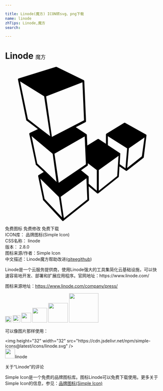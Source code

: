 ```yaml
---

title: Linode(魔方) ICON转svg、png下载
name: linode
zhTips: Linode,魔方
search: 

---
```


# Linode  <small style="font-size: 60%;font-weight: 100">魔方</small>

<div id="svg" class="svg-wrap">
<svg role="img" viewBox="0 0 24 24" xmlns="http://www.w3.org/2000/svg"><title>Linode icon</title><path d="M22 10.68a.15.15 0 00-.07-.15l-3.26-1.82a.14.14 0 00-.14 0l-2.77 1.69a.17.17 0 00-.07.13v1.45l-1.13-.74a.14.14 0 00-.15 0l-1.62 1-.07-1.64a.19.19 0 00-.07-.12L11 9.39l1.51-.78a.16.16 0 00.08-.14l-.27-6.27a.16.16 0 00-.08-.13L8 0h-.1L2.08 1.81A.16.16 0 002 2l1.27 6.23a.22.22 0 000 .08L5.1 9.69l-1.26.6a.16.16 0 00-.08.17l1 4.7a.18.18 0 000 .07L6 16.37l-.8.49a.15.15 0 00-.06.16l.75 3.64a.11.11 0 000 .07l3 3.22a.14.14 0 00.2 0l3.92-3.12a.16.16 0 00.06-.12L13 18.59l1.32 1.1a.14.14 0 00.18 0l3.14-2.51a.24.24 0 00.06-.11l.09-1.57 1 .67a.14.14 0 00.17 0l2.57-2a.14.14 0 00.05-.1zm-9.62.15l.07 1.57.12 2.78-4.23 2.87-.66-4.53zm-.35-8.42l.25 5.91-5 2.59-.9-6.32zM3.54 8.12L2.33 2.26l3.74 2.32.93 6.2-1.58-1.2zM5 15.05l-.88-4.26 3.28 2.74.6 4.38-1.68-1.62zm1.14 5.51l-.65-3.14 2.89 2.85.47 3.16zm3 3l-.49-3.33 4-2.87.14 3.28zM13 18.2v-1.08a.16.16 0 00-.05-.11l-1.13-.92 1-.7a.14.14 0 00.06-.12v-.26l1.39 1.06v3.21zm4.44-1.2l-2.86 2.28v-3.22l3.07-2.2zm1.29-1.21l-.9-.63.09-1.59a.11.11 0 000-.06.1.1 0 000-.05l-1.93-1.27V10.8l3 1.89zm2.55-1.86L19 15.74l.26-3.06L21.69 11z"/></svg>
</div>
<detail full-name='linode'></detail>

<div class="detail-page">
<p>
<span><span class="badge-success badge">免费图标</span> <span class="badge-success badge">免费修改</span>  <span class="badge-success badge">免费下载</span> </span>
<br/>
<span>
ICON库：
<span class="badge-secondary badge">品牌图标(Simple Icon)</span> 
</span>
<br/>
<span>
CSS名称：
<span class="badge-secondary badge">linode</span> 
</span>

<br/>
<span>
版本：
<span class="badge-secondary badge">2.8.0</span> 
</span>
<br/>
<span>图标来源/作者：<span class="badge-light badge">Simple Icon</span></span> 
<br/>
<span class="zh-detail">中文描述：<span class="badge-primary badge">Linode</span><span class="badge-primary badge">魔方</span><span class="help-link"><span>帮助改进</span>(<a href="https://gitee.com/liuwave/icon-helper/edit/master/json/brands/linode.json" target="_blank" rel="noopener noreferrer">gitee</a><a href="https://github.com/liuwave/icon-helper/edit/master/json/brands/linode.json" target="_blank" rel="noopener noreferrer">github</a></span>)</span><br/>
</p>
</div><div class="description description alert alert-light"><p>Linode是一个云服务提供商，使用Linode强大的工具集简化云基础设施，可以快速容易地开发、部署和扩展应用程序。官网地址：https://www.linode.com/ </p><p>图标来源地址：<a href="https://www.linode.com/company/press/" target="_blank" rel="noopener noreferrer">https://www.linode.com/company/press/</a></p></div>
<div class="alert alert-dark">
<img height="21" width="21" src="https://cdn.jsdelivr.net/npm/simple-icons@latest/icons/linode.svg" />
<img height="24" width="24" src="https://cdn.jsdelivr.net/npm/simple-icons@latest/icons/linode.svg" />
<img height="32" width="32" src="https://cdn.jsdelivr.net/npm/simple-icons@latest/icons/linode.svg" />
<img height="48" width="48" src="https://cdn.jsdelivr.net/npm/simple-icons@latest/icons/linode.svg" />
<img height="64" width="64" src="https://cdn.jsdelivr.net/npm/simple-icons@latest/icons/linode.svg" />
<img height="96" width="96" src="https://cdn.jsdelivr.net/npm/simple-icons@latest/icons/linode.svg" />

</div>
<div>
  <p>可以像图片那样使用：    
  </p>
  <div class="alert alert-primary" style="font-size: 14px">
    &lt;img height="32" width="32" src="https://cdn.jsdelivr.net/npm/simple-icons@latest/icons/linode.svg" /&gt;
    <copy-btn content='<img height="32" width="32" src="https://cdn.jsdelivr.net/npm/simple-icons@latest/icons/linode.svg" />'></copy-btn>
  </div>
  <div class="alert alert-secondary">
    <img height="32" width="32" src="https://cdn.jsdelivr.net/npm/simple-icons@latest/icons/linode.svg" />linode
    <copy-btn content="linode" btn-title="复制图标名称"></copy-btn>
  </div>
</div>

<Vssue title="关于“Linode”的评论" >关于“Linode”的评论</Vssue>


<div><p>Simple Icon是一个免费的品牌图标库。图标Linode可以免费下载使用。更多关于  Simple Icon的信息，参见：<a target="_blank" href="https://iconhelper.cn/brands.html">品牌图标(Simple Icon)</a>
</p></div>
